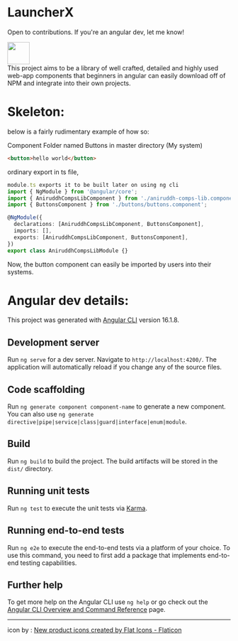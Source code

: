   # LauncherX

  Open to contributions. If you're an angular dev, let me know!
<div>
   <img src="https://github.com/thankyoufortherecongnitionchair/LaunchPad/assets/77891681/ae7b304b-578d-4bac-af1d-06a318b65f8a" height="50", width="50">
</div>
This project aims to be a library of well crafted, detailed and highly used web-app components that beginners in angular can easily download off of NPM and integrate into their own projects.

# Skeleton:

below is a fairly rudimentary example of how so:

Component Folder named Buttons in master directory (My system)
```html
<button>hello world</button>
```
ordinary export in ts file,
```typescript
module.ts exports it to be built later on using ng cli
import { NgModule } from '@angular/core';
import { AniruddhCompsLibComponent } from './aniruddh-comps-lib.component';
import { ButtonsComponent } from './buttons/buttons.component';

@NgModule({
  declarations: [AniruddhCompsLibComponent, ButtonsComponent],
  imports: [],
  exports: [AniruddhCompsLibComponent, ButtonsComponent],
})
export class AniruddhCompsLibModule {}
```
Now, the button component can easily be imported by users into their systems.

# Angular dev details:
This project was generated with [Angular CLI](https://github.com/angular/angular-cli) version 16.1.8.

## Development server

Run `ng serve` for a dev server. Navigate to `http://localhost:4200/`. The application will automatically reload if you change any of the source files.

## Code scaffolding

Run `ng generate component component-name` to generate a new component. You can also use `ng generate directive|pipe|service|class|guard|interface|enum|module`.

## Build

Run `ng build` to build the project. The build artifacts will be stored in the `dist/` directory.

## Running unit tests

Run `ng test` to execute the unit tests via [Karma](https://karma-runner.github.io).

## Running end-to-end tests

Run `ng e2e` to execute the end-to-end tests via a platform of your choice. To use this command, you need to first add a package that implements end-to-end testing capabilities.

## Further help

To get more help on the Angular CLI use `ng help` or go check out the [Angular CLI Overview and Command Reference](https://angular.io/cli) page.
<hr>
icon by :
<a href="https://www.flaticon.com/free-icons/new-product" title="new product icons">New product icons created by Flat Icons - Flaticon</a>
